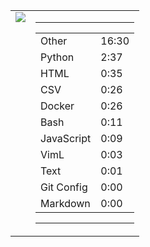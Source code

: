 
<table><tr>
<td valign="top">
  <img src="https://wakatime.com/share/@Aperture/0cd21d5d-ac4f-458d-9c71-d06f479c1297.png" />
</td>

<td valign="top">
  <hr>
  <table>
    <tr><td>Other</td><td>16:30</td></tr><tr><td>Python</td><td>2:37</td></tr><tr><td>HTML</td><td>0:35</td></tr><tr><td>CSV</td><td>0:26</td></tr><tr><td>Docker</td><td>0:26</td></tr><tr><td>Bash</td><td>0:11</td></tr><tr><td>JavaScript</td><td>0:09</td></tr><tr><td>VimL</td><td>0:03</td></tr><tr><td>Text</td><td>0:01</td></tr><tr><td>Git Config</td><td>0:00</td></tr><tr><td>Markdown</td><td>0:00</td></tr>
  </table>
  <hr>
</td>
</tr></table>


